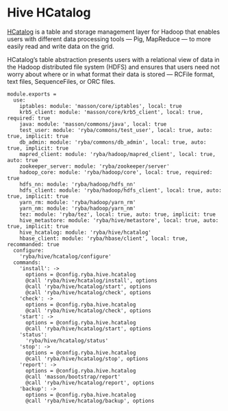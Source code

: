 
# Hive HCatalog

[HCatalog](https://cwiki.apache.org/confluence/display/Hive/HCatalog+UsingHCat) 
is a table and storage management layer for Hadoop that enables users with different 
data processing tools — Pig, MapReduce — to more easily read and write data on the grid.

HCatalog’s table abstraction presents users with a relational view of data in the Hadoop
distributed file system (HDFS) and ensures that users need not worry about where or in what
format their data is stored — RCFile format, text files, SequenceFiles, or ORC files.

    module.exports =
      use:
        iptables: module: 'masson/core/iptables', local: true
        krb5_client: module: 'masson/core/krb5_client', local: true, required: true
        java: module: 'masson/commons/java', local: true
        test_user: module: 'ryba/commons/test_user', local: true, auto: true, implicit: true
        db_admin: module: 'ryba/commons/db_admin', local: true, auto: true, implicit: true
        mapred_client: module: 'ryba/hadoop/mapred_client', local: true, auto: true
        zookeeper_server: module: 'ryba/zookeeper/server'
        hadoop_core: module: 'ryba/hadoop/core', local: true, required: true
        hdfs_nn: module: 'ryba/hadoop/hdfs_nn'
        hdfs_client: module: 'ryba/hadoop/hdfs_client', local: true, auto: true, implicit: true
        yarn_rm: module: 'ryba/hadoop/yarn_rm'
        yarn_nm: module: 'ryba/hadoop/yarn_nm'
        tez: module: 'ryba/tez', local: true, auto: true, implicit: true
        hive_metastore: module: 'ryba/hive/metastore', local: true, auto: true, implicit: true
        hive_hcatalog: module: 'ryba/hive/hcatalog'
        hbase_client: module: 'ryba/hbase/client', local: true, recommanded: true
      configure:
        'ryba/hive/hcatalog/configure'
      commands:
        'install': ->
          options = @config.ryba.hive.hcatalog
          @call 'ryba/hive/hcatalog/install', options
          @call 'ryba/hive/hcatalog/start', options
          @call 'ryba/hive/hcatalog/check', options
        'check': ->
          options = @config.ryba.hive.hcatalog
          @call 'ryba/hive/hcatalog/check', options
        'start': ->
          options = @config.ryba.hive.hcatalog
          @call 'ryba/hive/hcatalog/start', options
        'status':
          'ryba/hive/hcatalog/status'
        'stop': ->
          options = @config.ryba.hive.hcatalog
          @call 'ryba/hive/hcatalog/stop', options
        'report': ->
          options = @config.ryba.hive.hcatalog
          @call 'masson/bootstrap/report'
          @call 'ryba/hive/hcatalog/report', options
        'backup': ->
          options = @config.ryba.hive.hcatalog
          @call 'ryba/hive/hcatalog/backup', options
